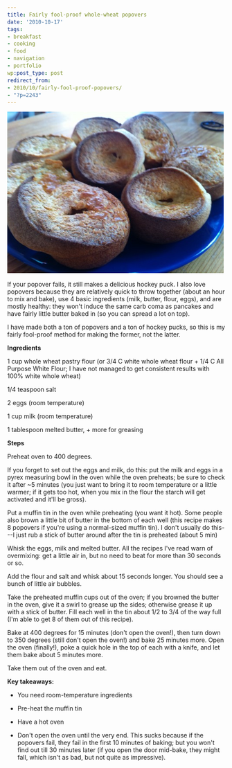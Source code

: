 ```yaml
---
title: Fairly fool-proof whole-wheat popovers
date: '2010-10-17'
tags:
- breakfast
- cooking
- food
- navigation
- portfolio
wp:post_type: post
redirect_from:
- 2010/10/fairly-fool-proof-popovers/
- "?p=2243"
---
```


![](/uploads/2010-10-17-Fairly-fool-proof-whole-wheat-popovers/popovers-500x373.jpg "popovers")

If your popover fails, it still makes a delicious hockey puck. I also love popovers because they are relatively quick to throw together (about an hour to mix and bake), use 4 basic ingredients (milk, butter, flour, eggs), and are mostly healthy: they won't induce the same carb coma as pancakes and have fairly little butter baked in (so you can spread a lot on top).

I have made both a ton of popovers and a ton of hockey pucks, so this is my fairly fool-proof method for making the former, not the latter.

**Ingredients**

1 cup whole wheat pastry flour (or 3/4 C white whole wheat flour + 1/4 C All Purpose White Flour; I have not managed to get consistent results with 100% white whole wheat)

1/4 teaspoon salt

2 eggs (room temperature)

1 cup milk (room temperature)

1 tablespoon melted butter, + more for greasing

**Steps**

Preheat oven to 400 degrees.

If you forget to set out the eggs and milk, do this: put the milk and eggs in a pyrex measuring bowl in the oven while the oven preheats; be sure to check it after ~5 minutes (you just want to bring it to room temperature or a little warmer; if it gets too hot, when you mix in the flour the starch will get activated and it'll be gross).

Put a muffin tin in the oven while preheating (you want it hot). Some people also brown a little bit of butter in the bottom of each well (this recipe makes 8 popovers if you're using a normal-sized muffin tin). I don't usually do this---I just rub a stick of butter around after the tin is preheated (about 5 min)

Whisk the eggs, milk and melted butter. All the recipes I've read warn of overmixing: get a little air in, but no need to beat for more than 30 seconds or so.

Add the flour and salt and whisk about 15 seconds longer. You should see a bunch of little air bubbles.

Take the preheated muffin cups out of the oven; if you browned the butter in the oven, give it a swirl to grease up the sides; otherwise grease it up with a stick of butter. Fill each well in the tin about 1/2 to 3/4 of the way full (I'm able to get 8 of them out of this recipe).

Bake at 400 degrees for 15 minutes (don't open the oven!), then turn down to 350 degrees (still don't open the oven!) and bake 25 minutes more. Open the oven (finally!), poke a quick hole in the top of each with a knife, and let them bake about 5 minutes more.

Take them out of the oven and eat.

**Key takeaways:**

- You need room-temperature ingredients

- Pre-heat the muffin tin

- Have a hot oven

- Don't open the oven until the very end. This sucks because if the popovers fail, they fail in the first 10 minutes of baking; but you won't find out till 30 minutes later (if you open the door mid-bake, they might fall, which isn't as bad, but not quite as impressive).
